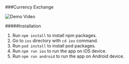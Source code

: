 ###Currency Exchange

![Demo Video](demo.gif)

#####Installation

1. Run `npm install` to install npm packages.
2. Go to `ios` directory with `cd ios` command.
3. Run `pod install` to install pod packages.
4. Run `npm run ios` to run the app on iOS device.
5. Run `npm run android` to run the app on Android device.
